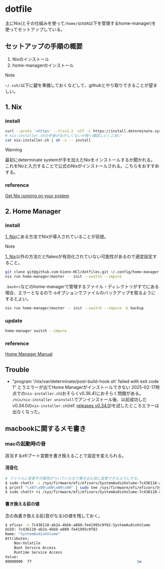 # dotfile
主にNix(とその仕組みを使って`/home/$USER`以下を管理するhome-manager)を使ってセットアップしている。

## セットアップの手順の概要
1. Nixのインストール
2. home-managerのインストール

> [!NOTE]
> `~/.ssh/`以下に鍵を準備しておくなどして、githubとやり取りできることが望ましい。

## 1. Nix
### install
```bash
curl --proto '=https' --tlsv1.2 -sSf -L https://install.determinate.systems/nix > nix-installer.sh
# nix-installer.shの中身がおかしくないか軽く確認しとくと良い
cat nix-installer.sh | sh -s -- install
```
> [!WARNING]
> 最初にdeterminate systemが手を加えたNixをインストールするか聞かれる。
> これをNoと入力することで公式のNixがインストールされる。こちらをおすすめする。

### reference
[Get Nix running on your system](https://zero-to-nix.com/start/install/)



## 2. Home Manager
### install
[1. Nix](#1-nix)にある方法でNixが導入されていることが前提。
> [!NOTE]
>[1. Nix](#1-nix)以外の方法だとflakesが有効化されていない可能性があるので適宜設定すること。
```bash
git clone git@github.com:kienn-HCl/dotfiles.git ~/.config/home-manager
nix run home-manager/master -- init --switch --impure
```
`.bashrc`などのhome-managerで管理するファイル・ディレクトリがすでにある場合、エラーとなるので`-b`オプションでファイルのバックアップを取るようにするとよい。
```bash
nix run home-manager/master -- init --switch --impure -b backup
```

### update
```bash
home-manager switch --impure
```

### reference
[Home Manager Manual](https://nix-community.github.io/home-manager/index.xhtml#sec-flakes-standalone)

## Trouble
- "program '/nix/var/determinate/post-build-hook.sh' failed with exit code 1" とうエラーが出てHome Managerがインストールできない
2025-02-17時点での`nix-installer.sh`(おそらくv0.36.4)におそらく問題がある。
`/nix/nix-installer uninstall`でアンインストール後、以前成功したv0.34.0の`nix-installer.sh`(ref. [releases v0.34.0](https://github.com/DeterminateSystems/nix-installer/releases/tag/v0.34.0))を試したところエラーは出なくなった。


## macbookに関するメモ書き
### macの起動時の音
該当するefiブート変数を書き換えることで設定を変えられる。

#### 消音化
```bash
# ファイルに変更不可属性がついていたので書き込む前に変更できるようにする。
$ sudo chattr -i /sys/firmware/efi/efivars/SystemAudioVolume-7c436110-ab2a-4bbb-a880-fe41995c9f82
$ printf "\x07\x00\x00\x00\x00" | sudo tee /sys/firmware/efi/efivars/SystemAudioVolume-7c436110-ab2a-4bbb-a880-fe41995c9f82
$ sudo chattr +i /sys/firmware/efi/efivars/SystemAudioVolume-7c436110-ab2a-4bbb-a880-fe41995c9f82
```

#### 書き換える前の値
念の為書き換える前(音がなる)の値を残しておく。
```bash
$ efivar -n 7c436110-ab2a-4bbb-a880-fe41995c9f82-SystemAudioVolume
GUID: 7c436110-ab2a-4bbb-a880-fe41995c9f82
Name: "SystemAudioVolume"
Attributes:
	Non-Volatile
	Boot Service Access
	Runtime Service Access
Value:
00000000  77                                                |w               |
```
